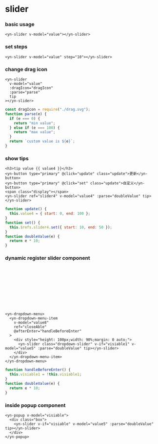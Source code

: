 # slider

### basic usage

<demo-slider demo="1"></demo-slider>
```vue
<yn-slider v-model="value"></yn-slider>
```


### set steps
<demo-slider demo="2"></demo-slider>
```vue
<yn-slider v-model="value" step="10"></yn-slider>
```

### change drag icon
<demo-slider demo="3"></demo-slider>
```vue
<yn-slider
  v-model="value"
  :dragIcon="dragIcon"
  :parse="parse"
  tip
></yn-slider>
```
```js
const dragIcon = require("./drag.svg");
function parse(e) {
  if (e === 0) {
    return "min value";
  } else if (e === 100) {
    return "max value";
  }
  return `custom value is ${e}`;
}
```

### show tips
<demo-slider demo="4"></demo-slider>
```vue
<h3>tip value {{ value4 }}</h3>
<yn-button type="primary" @click="update" class="update">更新</yn-button>
<yn-button type="primary" @click="set" class="update">自定义</yn-button>
<span class="display"></span>
<yn-slider ref="slider4" v-model="value4" :parse="doubleValue" tip></yn-slider>
```
```js
function update() {
  this.value4 = { start: 0, end: 100 };
}
function set() {
  this.$refs.slider4.set({ start: 10, end: 50 });
}
function doubleValue(e) {
  return e * 10;
}
```




### dynamic register slider component
<demo-slider demo="5"></demo-slider>




</br>
</br>
</br>
</br>
</br>
</br>
</br>
</br>

```vue
<yn-dropdown-menu>
  <yn-dropdown-menu-item
    v-model="value8"
    ref="closeAble"
    @afterEnter="handleBeforeEnter"
  >
    <div style="height: 100px;width: 90%;margin: 0 auto;">
      <yn-slider class="dropdown-slider" v-if="visiable1" v-model="value5" :parse="doubleValue" tip></yn-slider>
    </div>
  </yn-dropdown-menu-item>
</yn-dropdown-menu>
```
```js
function handleBeforeEnter() {
  this.visiable1 = !this.visiable1;
}
function doubleValue(e) {
  return e * 10;
}
```











### inside popup component
<demo-slider demo="6"></demo-slider>
```vue
<yn-popup v-model="visiable">
  <div class="box">
    <yn-slider v-if="visiable" v-model="value5" :parse="doubleValue" tip></yn-slider>
  </div>
</yn-popup>
```

















